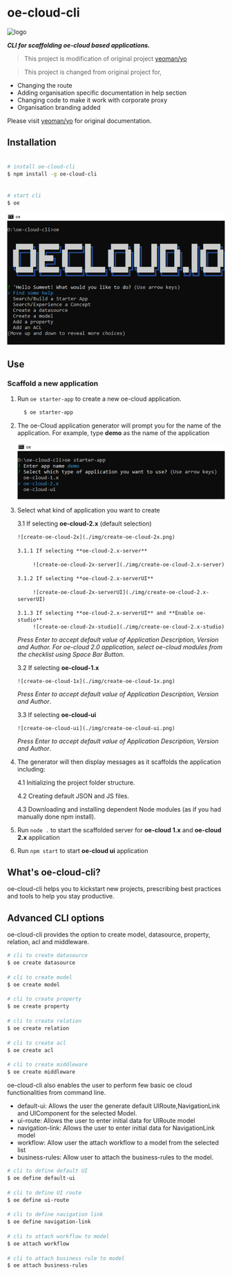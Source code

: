 # oe-cloud-cli

![logo](https://rawgit.com/EdgeVerve/oe-cloud-cli/master/img/title.JPG)

***CLI for scaffolding oe-cloud based applications.***

> This project is modification of original project [yeoman/yo](https://github.com/yeoman/yo)

> This project is changed from original project for,

* Changing the route
* Adding organisation specific documentation in help section
* Changing code to make it work with corporate proxy
* Organisation branding added

Please visit [yeoman/yo](https://github.com/yeoman/yo) for original documentation.

## Installation

```sh

# install oe-cloud-cli
$ npm install -g oe-cloud-cli


# start cli
$ oe

```

![oe-usage](./img/oe-usage.png)


## Use

### Scaffold a new application

1. Run `oe starter-app` to create a new oe-cloud application.

    ```sh
      $ oe starter-app
    ```

   
2. The oe-Cloud application generator will  prompt you for the name of the application. For example, type **demo** as the name of the application 

    ![application-name](./img/application-name.png)

3. Select what kind of application you want to create

    3.1 If selecting **oe-cloud-2.x** (default selection)
      
       ![create-oe-cloud-2x](./img/create-oe-cloud-2x.png)

       3.1.1 If selecting **oe-cloud-2.x-server**
            
            ![create-oe-cloud-2x-server](./img/create-oe-cloud-2.x-server)

       3.1.2 If selecting **oe-cloud-2.x-serverUI**
             
            ![create-oe-cloud-2x-serverUI](./img/create-oe-cloud-2.x-serverUI)

       3.1.3 If selecting **oe-cloud-2.x-serverUI** and **Enable oe-studio**
            ![create-oe-cloud-2x-studio](./img/create-oe-cloud-2.x-studio)
        
     *Press Enter to accept default value of Application Description, Version and Author. For oe-cloud 2.0 application, select oe-cloud modules from the checklist using Space Bar Button*.

    3.2 If selecting **oe-cloud-1.x**
      
       ![create-oe-cloud-1x](./img/create-oe-cloud-1x.png)
        
     *Press Enter to accept default value of Application Description, Version and Author*.

     3.3 If selecting **oe-cloud-ui**
      
       ![create-oe-cloud-ui](./img/create-oe-cloud-ui.png)
        
     *Press Enter to accept default value of Application Description, Version and Author*.


4. The generator will then display messages as it scaffolds the application including:

     4.1 Initializing the project folder structure.

     4.2 Creating default JSON and JS files.

     4.3 Downloading and installing dependent Node modules (as if you had manually done npm install).
     

5. Run `node .` to start the scaffolded server for **oe-cloud 1.x** and **oe-cloud 2.x** application

6. Run `npm start` to start **oe-cloud ui** application



## What's oe-cloud-cli?

oe-cloud-cli helps you to kickstart new projects, prescribing best practices and tools to help you stay productive.

## Advanced CLI options

oe-cloud-cli provides the option to create model, datasource, property, relation, acl and middleware.

```sh
# cli to create datasource
$ oe create datasource

# cli to create model
$ oe create model

# cli to create property
$ oe create property

# cli to create relation
$ oe create relation

# cli to create acl
$ oe create acl

# cli to create middleware
$ oe create middleware

```

oe-cloud-cli also enables the user to perform few basic oe cloud functionalities from command line.

* default-ui: Allows the user the generate default UIRoute,NavigationLink and UIComponent for the selected Model.
* ui-route: Allows the user to enter initial data for UIRoute model
* navigation-link: Allows the user to enter initial data for NavigationLink model
* workflow: Allow user the attach workflow to a model from the selected list
* business-rules: Allow user to attach the business-rules to the model.

```sh
# cli to define default UI
$ oe define default-ui

# cli to define UI route
$ oe define ui-route

# cli to define navigation link
$ oe define navigation-link

# cli to attach workflow to model
$ oe attach workflow

# cli to attach business rule to model
$ oe attach business-rules

```